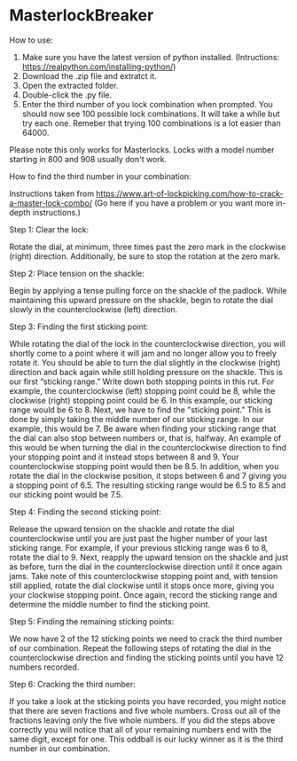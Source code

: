 # MasterlockBreaker

How to use:

1. Make sure you have the latest version of python installed. (Intructions: https://realpython.com/installing-python/)
2. Download the .zip file and extratct it.
3. Open the extracted folder.
4. Double-click the .py file.
5. Enter the third number of you lock combination when prompted.
You should now see 100 possible lock combinations. It will take a while but try each one. Remeber that trying 100 combinations is a lot easier than 64000.

Please note this only works for Masterlocks. Locks with a model number starting in 800 and 908 usually don't work.

How to find the third number in your combination:

Instructions taken from https://www.art-of-lockpicking.com/how-to-crack-a-master-lock-combo/
(Go here if you have a problem or you want more in-depth instructions.)

Step 1: Clear the lock:
  
  Rotate the dial, at minimum, three times past the zero mark in the clockwise (right) direction. Additionally, be sure to stop the rotation at the zero mark.

Step 2: Place tension on the shackle:

  Begin by applying a tense pulling force on the shackle of the padlock. While maintaining this upward pressure on the shackle, begin to rotate the dial slowly in the counterclockwise (left) direction.

Step 3: Finding the first sticking point:
  
  While rotating the dial of the lock in the counterclockwise direction, you will shortly come to a point where it will jam and no longer allow you to freely rotate it. You should be able to turn the dial slightly in the clockwise (right) direction and back again while still holding pressure on the shackle. This is our first “sticking range.” Write down both stopping points in this rut. For example, the counterclockwise (left) stopping point could be 8, while the clockwise (right) stopping point could be 6. In this example, our sticking range would be 6 to 8. Next, we have to find the "sticking point." This is done by simply taking the middle number of our sticking range. In our example, this would be 7. Be aware when finding your sticking range that the dial can also stop between numbers or, that is, halfway. An example of this would be when turning the dial in the counterclockwise direction to find your stopping point and it instead stops between 8 and 9. Your counterclockwise stopping point would then be 8.5. In addition, when you rotate the dial in the clockwise position, it stops between 6 and 7 giving you a stopping point of 6.5. The resulting sticking range would be 6.5 to 8.5 and our sticking point would be 7.5.

Step 4: Finding the second sticking point:
  
  Release the upward tension on the shackle and rotate the dial counterclockwise until you are just past the higher number of your last sticking range. For example, if your previous sticking range was 6 to 8, rotate the dial to 9. Next, reapply the upward tension on the shackle and just as before, turn the dial in the counterclockwise direction until it once again jams. Take note of this counterclockwise stopping point and, with tension still applied, rotate the dial clockwise until it stops once more, giving you your clockwise stopping point. Once again, record the sticking range and determine the middle number to find the sticking point.
  
Step 5: Finding the remaining sticking points:
  
  We now have 2 of the 12 sticking points we need to crack the third number of our combination. Repeat the following steps of rotating the dial in the counterclockwise direction and finding the sticking points until you have 12 numbers recorded.
  
Step 6: Cracking the third number:
  
  If you take a look at the sticking points you have recorded, you might notice that there are seven fractions and five whole numbers. Cross out all of the fractions leaving only the five whole numbers. If you did the steps above correctly you will notice that all of your remaining numbers end with the same digit, except for one. This oddball is our lucky winner as it is the third number in our combination.
